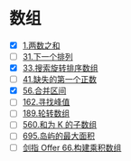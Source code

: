 
# 数组

- [x] [1.两数之和](https://leetcode-cn.com/problems/two-sum)
- [ ] [31.下一个排列](https://leetcode-cn.com/problems/next-permutation)
- [x] [33.搜索旋转排序数组](https://leetcode-cn.com/problems/search-in-rotated-sorted-array)
- [ ] [41.缺失的第一个正数](https://leetcode-cn.com/problems/first-missing-positive)
- [x] [56.合并区间](https://leetcode-cn.com/problems/merge-intervals)
- [ ] [162.寻找峰值](https://leetcode-cn.com/problems/find-peak-element)
- [ ] [189.轮转数组](https://leetcode-cn.com/problems/rotate-array)
- [ ] [560.和为 K 的子数组](https://leetcode-cn.com/problems/subarray-sum-equals-k)
- [ ] [695.岛屿的最大面积](https://leetcode-cn.com/problems/max-area-of-island)
- [ ] [剑指 Offer 66.构建乘积数组](https://leetcode-cn.com/problems/gou-jian-cheng-ji-shu-zu-lcof/)